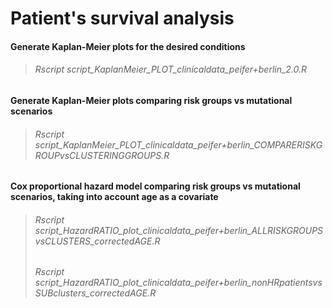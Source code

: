 # Patient's survival analysis

#### Generate Kaplan-Meier plots for the desired conditions
> ###### Rscript script_KaplanMeier_PLOT_clinicaldata_peifer+berlin_2.0.R
#### Generate Kaplan-Meier plots comparing risk groups vs mutational scenarios
> ###### Rscript script_KaplanMeier_PLOT_clinicaldata_peifer+berlin_COMPARERISKGROUPvsCLUSTERINGGROUPS.R
#### Cox proportional hazard model comparing risk groups vs mutational scenarios, taking into account age as a covariate
> ###### Rscript script_HazardRATIO_plot_clinicaldata_peifer+berlin_ALLRISKGROUPSvsCLUSTERS_correctedAGE.R
> ###### Rscript script_HazardRATIO_plot_clinicaldata_peifer+berlin_nonHRpatientsvsSUBclusters_correctedAGE.R
